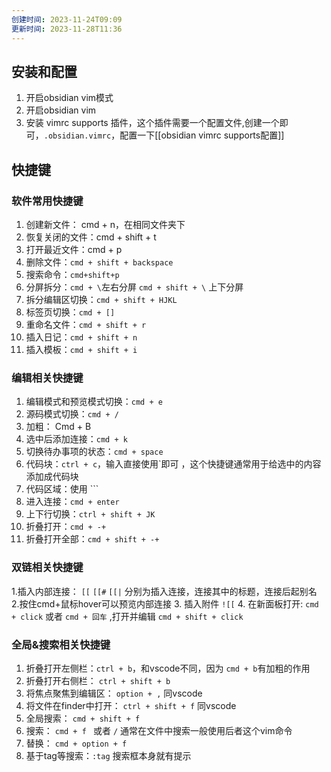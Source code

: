 ```yaml
---
创建时间: 2023-11-24T09:09
更新时间: 2023-11-28T11:36
---
```

## 安装和配置
1. 开启obsidian vim模式
2. 开启obsidian vim
3. 安装 vimrc supports 插件，这个插件需要一个配置文件,创建一个即可，`.obsidian.vimrc`，配置一下[[obsidian vimrc supports配置]]

## 快捷键
### 软件常用快捷键
1. 创建新文件： cmd + n，在相同文件夹下
2. 恢复关闭的文件：cmd + shift + t
3. 打开最近文件：cmd + p
4. 删除文件：`cmd + shift + backspace`
5. 搜索命令：`cmd+shift+p`
6. 分屏拆分：`cmd + \`左右分屏 `cmd + shift + \` 上下分屏
7. 拆分编辑区切换：`cmd + shift + HJKL`
8. 标签页切换：`cmd + []`
9. 重命名文件：`cmd + shift + r`
10. 插入日记：`cmd + shift + n`
11. 插入模板：`cmd + shift + i`
### 编辑相关快捷键
1. 编辑模式和预览模式切换：`cmd + e`
2. 源码模式切换：`cmd + /`
3. 加粗： Cmd + B
4. 选中后添加连接：`cmd + k`
5. 切换待办事项的状态：`cmd + space` 
6. 代码块：`ctrl + c`，输入直接使用\`即可 ，这个快捷键通常用于给选中的内容添加成代码块
7. 代码区域：使用 \`\`\`
8. 进入连接：`cmd + enter`
9. 上下行切换：`ctrl + shift + JK`
10. 折叠打开：`cmd + -+`
11. 折叠打开全部：`cmd + shift + -+`
### 双链相关快捷键
1.插入内部连接： `[[` `[[#` `[[|` 分别为插入连接，连接其中的标题，连接后起别名
2.按住cmd+鼠标hover可以预览内部连接
3. 插入附件 `![[`
4. 在新面板打开: `cmd + click` 或者 `cmd + 回车`  ,打开并编辑 `cmd + shift + click` 
### 全局&搜索相关快捷键
1. 折叠打开左侧栏：`ctrl + b`，和vscode不同，因为 `cmd + b`有加粗的作用
2. 折叠打开右侧栏： `ctrl + shift + b`
3. 将焦点聚焦到编辑区： `option + ,` 同vscode
4. 将文件在finder中打开： `ctrl + shift + f` 同vscode
5. 全局搜索： `cmd + shift + f`
6. 搜索： `cmd + f ` 或者 `/` 通常在文件中搜索一般使用后者这个vim命令
7. 替换： `cmd + option + f`
8. 基于tag等搜索：`:tag` 搜索框本身就有提示